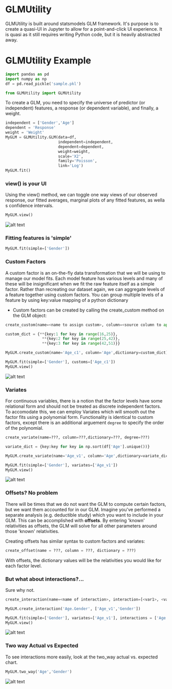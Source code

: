 # GLMUtility
GLMUtility is built around statsmodels GLM framework.  It's purpose is to create a quasi-UI in Jupyter to allow for a point-and-click
UI experience.  It is quasi as it still requires writing Python code, but it is heavily abstracted away.


# GLMUtility Example


```python
import pandas as pd
import numpy as np
df = pd.read_pickle('sample.pkl')
```


```python
from GLMUtility import GLMUtility
```


To create a GLM, you need to specify the universe of predictor (or independent) features, a response (or dependent variable), and finally, a weight.


```python
independent = ['Gender','Age']
dependent = 'Response'
weight = 'Weight'
MyGLM = GLMUtility.GLM(data=df,
                       independent=independent,
                       dependent=dependent,
                       weight=weight,
                       scale='X2',
                       family='Poisson',
                       link='Log')
MyGLM.fit()
```

### view() is your UI
Using the view() method, we can toggle one way views of our observed response, our fitted averages, marginal plots of any fitted features, as wella s confidence intervals.



```python
MyGLM.view()
```


![alt text](./img1.png")



### Fitting features is 'simple'


```python
MyGLM.fit(simple=['Gender'])
```

### Custom Factors
A custom factor is an on-the-fly data transformation that we will be using to manage our model fits. Each model feature has various levels and many of these will be insignificant when we fit the raw feature itself as a simple factor.  Rather than recreating our dataset again, we can aggregate levels of a feature together using custom factors.  You can group multiple levels of a feature by using key:value mapping of a python dictionary

- Custom factors can be created by calling the create_custom method on the GLM object:
```python
create_custom(name=<name to assign custom>, column=<source column to apply to>,dictionary=<key:value mapping>)
```


```python
custom_dict = {**{key:1 for key in range(16,25)},
                **{key:2 for key in range(25,42)},
                **{key:3 for key in range(42,51)}}

MyGLM.create_custom(name='Age_c1', column='Age',dictionary=custom_dict)

MyGLM.fit(simple=['Gender'], customs=['Age_c1'])
MyGLM.view()
```


![alt text](./img2.png")


### Variates
For continuous variables, there is a notion that the factor levels have some relational form and should not be treated as discrete independent factors.  To accomodate this, we can employ Variates which will smooth out the factor fits using a polynomial form.  Functionality is identical to custom factors, except there is an additional arguement `degree` to specify the order of the polynomial.

```python
create_variate(name=???, column=???,dictionary=???, degree=???)
```


```python
variate_dict = {key:key for key in np.sort(df['Age'].unique())}

MyGLM.create_variate(name='Age_v1', column='Age',dictionary=variate_dict, degree=3)

MyGLM.fit(simple=['Gender'], variates=['Age_v1'])
MyGLM.view()
```


![alt text](./img3.png")


### Offsets?  No problem
There will be times that we do not want the GLM to compute certain factors, but we want them accounted for in our GLM.  Imagine you've performed a separate analysis (e.g. deductible study) which you want to include in your GLM.  This can be accomplished with **offsets**.  By entering 'known' relativities as offsets, the GLM will solve for all other parameters around those 'known' relativities.  

Creating offsets has similar syntax to custom factors and variates:
```python
create_offset(name = ???, column = ???, dictionary = ???)
```
With offsets, the dictionary values will be the relativities you would like for each factor level.

### But what about interactions?...
Sure why not.


```python
create_interaction(name=<name of interaction>, interaction=[<var1>, <var2>])
```



```python
MyGLM.create_interaction('Age.Gender', ['Age_v1','Gender'])

MyGLM.fit(simple=['Gender'], variates=['Age_v1'], interactions = ['Age.Gender'])
MyGLM.view()
```


![alt text](./img4.png")


### Two way Actual vs Expected
To see interactions more easily, look at the two_way actual vs. expected chart.


```python
MyGLM.two_way('Age','Gender')
```



![alt text](./img5.png")
